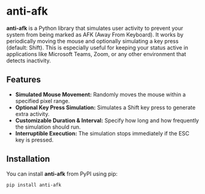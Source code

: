 # anti-afk

**anti-afk** is a Python library that simulates user activity to prevent your system from being marked as AFK (Away From Keyboard). It works by periodically moving the mouse and optionally simulating a key press (default: Shift). This is especially useful for keeping your status active in applications like Microsoft Teams, Zoom, or any other environment that detects inactivity.

## Features

- **Simulated Mouse Movement:** Randomly moves the mouse within a specified pixel range.
- **Optional Key Press Simulation:** Simulates a Shift key press to generate extra activity.
- **Customizable Duration & Interval:** Specify how long and how frequently the simulation should run.
- **Interruptible Execution:** The simulation stops immediately if the ESC key is pressed.

## Installation

You can install **anti-afk** from PyPI using pip:

```bash
pip install anti-afk
